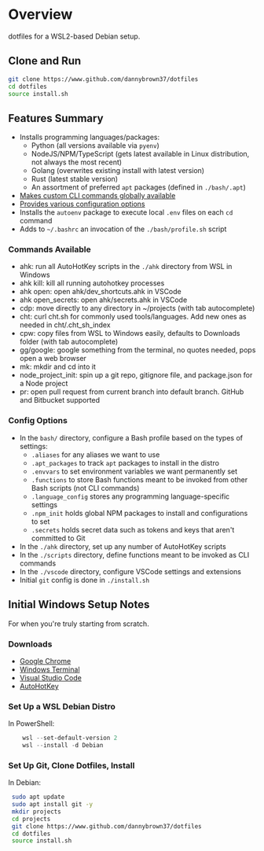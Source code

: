 # Overview

dotfiles for a WSL2-based Debian setup.

## Clone and Run

``` bash
git clone https://www.github.com/dannybrown37/dotfiles
cd dotfiles
source install.sh
```

## Features Summary

* Installs programming languages/packages:
  * Python (all versions available via `pyenv`)
  * NodeJS/NPM/TypeScript (gets latest available in Linux distribution, not always the most recent)
  * Golang (overwrites existing install with latest version)
  * Rust (latest stable version)
  * An assortment of preferred `apt` packages (defined in `./bash/.apt`)
* [Makes custom CLI commands globally available](#commands-available)
* [Provides various configuration options](#config-options)
* Installs the `autoenv` package to execute local `.env` files on each `cd` command
* Adds to `~/.bashrc` an invocation of the `./bash/profile.sh` script

### Commands Available

* ahk: run all AutoHotKey scripts in the `./ahk` directory from WSL in Windows
* ahk kill: kill all running autohotkey processes
* ahk open: open ahk/dev_shortcuts.ahk in VSCode
* ahk open_secrets: open ahk/secrets.ahk in VSCode
* cdp: move directly to any directory in ~/projects (with tab autocomplete)
* cht: curl cht.sh for commonly used tools/languages. Add new ones as needed in cht/.cht_sh_index
* cpw: copy files from WSL to Windows easily, defaults to Downloads folder (with tab autocomplete)
* gg/google: google something from the terminal, no quotes needed, pops open a web browser
* mk: mkdir and cd into it
* node_project_init: spin up a git repo, gitignore file, and package.json for a Node project
* pr: open pull request from current branch into default branch. GitHub and Bitbucket supported

### Config Options

* In the `bash/` directory, configure a Bash profile based on the types of settings:
  * `.aliases` for any aliases we want to use
  * `.apt_packages` to track `apt` packages to install in the distro
  * `.envvars` to set environment variables we want permanently set
  * `.functions` to store Bash functions meant to be invoked from other Bash scripts (not CLI commands)
  * `.language_config` stores any programming language-specific settings
  * `.npm_init` holds global NPM packages to install and configurations to set
  * `.secrets` holds secret data such as tokens and keys that aren't committed to Git
* In the `./ahk` directory, set up any number of AutoHotKey scripts
* In the `./scripts` directory, define functions meant to be invoked as CLI commands
* In the `./vscode` directory, configure VSCode settings and extensions
* Initial `git` config is done in `./install.sh`

## Initial Windows Setup Notes

For when you're truly starting from scratch.

### Downloads

* [Google Chrome](https://www.google.com/search?q=google+chrome+download)
* [Windows Terminal](https://www.google.com/search?q=windows+terminal+download)
* [Visual Studio Code](https://www.google.com/search?q=vs+code+download)
* [AutoHotKey](https://www.autohotkey.com/download/)

### Set Up a WSL Debian Distro

In PowerShell:

``` powershell
    wsl --set-default-version 2
    wsl --install -d Debian
```

### Set Up Git, Clone Dotfiles, Install

In Debian:

``` bash
 sudo apt update
 sudo apt install git -y
 mkdir projects
 cd projects
 git clone https://www.github.com/dannybrown37/dotfiles
 cd dotfiles
 source install.sh
```
